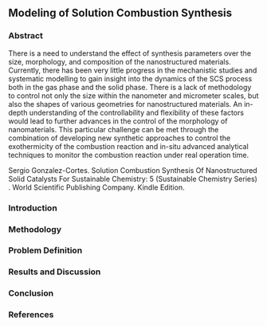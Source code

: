 ## Modeling of Solution Combustion Synthesis 
### Abstract 
There is a need to understand the effect of synthesis parameters over the size, morphology, and composition of the nanostructured materials. Currently, there has been very little progress in the mechanistic studies and systematic modelling to gain insight into the dynamics of the SCS process both in the gas phase and the solid phase. There is a lack of methodology to control not only the size within the nanometer and micrometer scales, but also the shapes of various geometries for nanostructured materials. An in-depth understanding of the controllability and flexibility of these factors would lead to further advances in the control of the morphology of nanomaterials. This particular challenge can be met through the combination of developing new synthetic approaches to control the exothermicity of the combustion reaction and in-situ advanced analytical techniques to monitor the combustion reaction under real operation time.

Sergio Gonzalez-Cortes. Solution Combustion Synthesis Of Nanostructured Solid Catalysts For Sustainable Chemistry: 5 (Sustainable Chemistry Series) . World Scientific Publishing Company. Kindle Edition. 

### Introduction 
### Methodology 
### Problem Definition 
### Results and Discussion 
### Conclusion 
### References 
